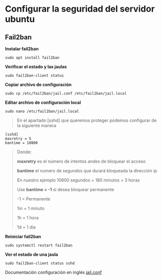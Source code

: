 # Configurar la seguridad del servidor ubuntu

## Fail2ban

**Instalar fail2ban**
```
sudo apt install fail2ban
```

**Verificar el estado y las jaulas**
```
sudo fail2ban-client status
```

**Copiar archivo de configuración**
```
sudo cp /etc/fail2ban/jail.conf /etc/fail2ban/jail.local
```

**Editar archivo de configuración local**
```
sudo nano /etc/fail2ban/jail.local
```

> En el apartado [sshd] que queremos proteger podemos configurar de la siguiente manera

```
[sshd]
maxretry = 5
bantime = 10800
```

> Donde:
> 
> **maxretry** es el número de intentos andes de bloquear el acceso 
> 
> **bantime** el numero de segundos que durará bloqueada la dirección ip
> 
> En nuestro ejemplo 10800 segundos = 180 minutos = 3 horas
> 
> Use **bantime = -1** si desea bloquear permanente 
>
> -1 = Permanente
>
> 1m = 1 minuto
>
> 1h = 1 hora
>
> 1d = 1 dia

**Reiniciar fail2ban**
```
sudo systemctl restart fail2ban
```

**Ver el estado de una jaula**
```
sudo fail2ban-client status sshd
```


Documentación configuración en inglés [jail.conf](https://github.com/fail2ban/fail2ban/blob/master/config/jail.conf)
